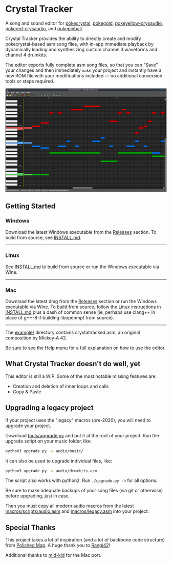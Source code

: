 # Crystal Tracker

A song and sound editor for [pokecrystal](https://github.com/pret/pokecrystal), [pokegold](https://github.com/pret/pokegold), [pokeyellow-crysaudio](https://github.com/dannye/pokeyellow-crysaudio), [pokered-crysaudio](https://github.com/dannye/pokered-crysaudio), and [pokepinball](https://github.com/pret/pokepinball).

Crystal Tracker provides the ability to directly create and modify pokecrystal-based asm song files, with in-app immediate playback by dynamically loading and synthesizing custom channel 3 waveforms and channel 4 drumkits.

The editor exports fully complete asm song files, so that you can "Save" your changes and then immediately `make` your project and instantly have a new ROM file with your modifications included — no additional conversion tools or steps required.

![Screenshot](screenshot.png)

## Getting Started

### Windows

Download the latest Windows executable from the [Releases](https://github.com/dannye/crystal-tracker/releases) section.
To build from source, see [INSTALL.md](INSTALL.md).

---

### Linux

See [INSTALL.md](INSTALL.md) to build from source or run the Windows executable via Wine.

---

### Mac

Download the latest dmg from the [Releases](https://github.com/dannye/crystal-tracker/releases) section or run the Windows executable via Wine.
To build from source, follow the Linux instructions in [INSTALL.md](INSTALL.md) plus a dash of common sense (ie, perhaps use clang++ in place of g++-8 if building libopenmpt from source).

---

The [example/](example/) directory contains crystaltracked.asm, an original composition by Mickey-A 42.

Be sure to see the Help menu for a full explanation on how to use the editor.

## What Crystal Tracker doesn't do well, yet

This editor is still a WIP. Some of the most notable missing features are:
* Creation and deletion of inner loops and calls
* Copy & Paste

## Upgrading a legacy project

If your project uses the "legacy" macros (pre-2020), you will need to upgrade your project.

Download [tools/upgrade.py](tools/upgrade.py) and put it at the root of your project.
Run the upgrade script on your music folder, like:
```sh
python3 upgrade.py -v audio/music/
```
It can also be used to upgrade individual files, like:
```sh
python3 upgrade.py -v audio/drumkits.asm
```
The script also works with python2. Run `./upgrade.py -h` for all options.

Be sure to make adequate backups of your song files (via git or otherwise) before upgrading, just in case.

Then you must copy all modern audio macros from the latest [macros/scripts/audio.asm](https://github.com/pret/pokecrystal/blob/master/macros/scripts/audio.asm) and [macros/legacy.asm](https://github.com/pret/pokecrystal/blob/master/macros/legacy.asm) into your project.

## Special Thanks

This project takes a lot of inspiration (and a lot of backbone code structure) from [Polished Map](https://github.com/Rangi42/polished-map). A huge thank you to [Rangi42](https://github.com/Rangi42)!

Additional thanks to [mid-kid](https://github.com/mid-kid) for the Mac port.
